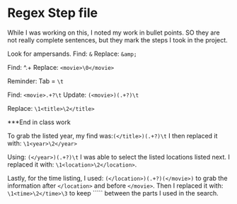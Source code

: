 # Regex Step file

While I was working on this, I noted my work in bullet points. SO they are not really complete sentences, but they mark the steps I took in the project.

Look for ampersands. 
Find: ```&```
Replace: ```&amp;```

Find: ^.+
Replace: ```<movie>\0</movie>```


Reminder: Tab = ```\t```

Find: ```<movie>.+?\t```
Update: ```(<movie>)(.+?)\t```

Replace: ```\1<title>\2</title>```

***End in class work

To grab the listed year,  my find was:``` (</title>)(.+?)\t ``` I then replaced it with: ```\1<year>\2</year> ```

Using: ```(</year>)(.+?)\t``` I was able to select the listed locations listed next. I replaced it with: ```\1<location>\2</location>```.

Lastly, for the time listing, I used: ```(</location>)(.+?)(</movie>)``` to grab the information after ```</location>``` and before ```</movie>```.
Then I replaced it with: ```\1<time>\2</time>\3``` to keep ```<time>`` between the parts I used in the search. 



